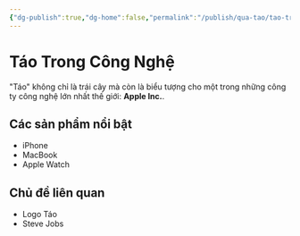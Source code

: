 ```yaml
---
{"dg-publish":true,"dg-home":false,"permalink":"/publish/qua-tao/tao-trong-cong-nghe/","dgPassFrontmatter":true,"noteIcon":"","created":"2025-01-01T22:23:04.662+07:00","updated":"2025-01-01T22:37:04.814+07:00"}
---
```


# Táo Trong Công Nghệ
"Táo" không chỉ là trái cây mà còn là biểu tượng cho một trong những công ty công nghệ lớn nhất thế giới: **Apple Inc.**.

## Các sản phẩm nổi bật
- iPhone
- MacBook
- Apple Watch

## Chủ đề liên quan
- Logo Táo
- Steve Jobs